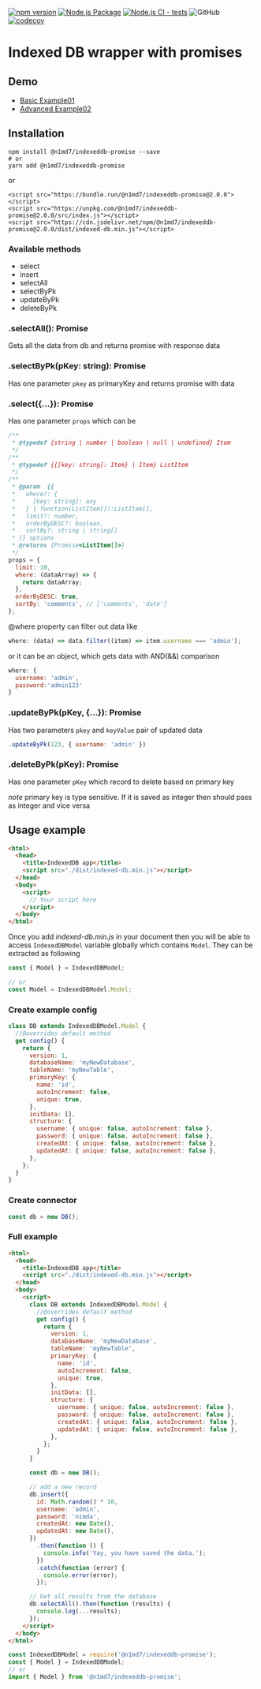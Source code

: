 [![npm version](https://badge.fury.io/js/@n1md7%2Findexeddb-promise.svg)](https://badge.fury.io/js/@n1md7%2Findexeddb-promise)
[![Node.js Package](https://github.com/n1md7/indexeddb-promise/actions/workflows/npm-publish.yml/badge.svg)](https://github.com/n1md7/indexeddb-promise/actions/workflows/npm-publish.yml)
[![Node.js CI - tests](https://github.com/n1md7/indexeddb-promise/actions/workflows/node.js.yml/badge.svg)](https://github.com/n1md7/indexeddb-promise/actions/workflows/node.js.yml)
![GitHub](https://img.shields.io/github/license/n1md7/indexeddb-promise)
[![codecov](https://codecov.io/gh/n1md7/indexeddb-promise/branch/master/graph/badge.svg?token=Q5OJ22Q3LK)](https://codecov.io/gh/n1md7/indexeddb-promise)

# Indexed DB wrapper with promises

## Demo

- [Basic Example01](https://n1md7.github.io/indexeddb-promise/examples/Example01.html)
- [Advanced Example02](https://n1md7.github.io/indexeddb-promise/examples/Example02.html)

## Installation

```shell script
npm install @n1md7/indexeddb-promise --save
# or
yarn add @n1md7/indexeddb-promise
```

or

```shell script
<script src="https://bundle.run/@n1md7/indexeddb-promise@2.0.0"></script>
<script src="https://unpkg.com/@n1md7/indexeddb-promise@2.0.0/src/index.js"></script>
<script src="https://cdn.jsdelivr.net/npm/@n1md7/indexeddb-promise@2.0.0/dist/indexed-db.min.js"></script>
```

### Available methods

- select
- insert
- selectAll
- selectByPk
- updateByPk
- deleteByPk

### .selectAll(): Promise

Gets all the data from db and returns promise with response data

### .selectByPk(pKey: string): Promise

Has one parameter `pkey` as primaryKey and returns promise with data

### .select({...}): Promise

Has one parameter `props` which can be

```javascript
/**
 * @typedef {string | number | boolean | null | undefined} Item
 */
/**
 * @typedef {{[key: string]: Item} | Item} ListItem
 */
/**
 * @param  {{
 *   where?: {
 *     [key: string]: any
 *   } | function(ListItem[]):ListItem[],
 *   limit?: number,
 *   orderByDESC?: boolean,
 *   sortBy?: string | string[]
 * }} options
 * @returns {Promise<ListItem[]>}
 */
props = {
  limit: 10,
  where: (dataArray) => {
    return dataArray;
  },
  orderByDESC: true,
  sortBy: 'comments', // ['comments', 'date']
};
```

@where property can filter out data like

```javascript
where: (data) => data.filter((item) => item.username === 'admin');
```

or it can be an object, which gets data with AND(&&) comparison

```javascript
where: {
  username: 'admin',
  password:'admin123'
}
```

### .updateByPk(pKey, {...}): Promise

Has two parameters `pkey` and `keyValue` pair of updated data

```javascript
.updateByPk(123, { username: 'admin' })
```

### .deleteByPk(pKey): Promise

Has one parameter `pKey` which record to delete based on primary key

_note_ primary key is type sensitive. If it is saved as integer then should pass as integer and vice versa

## Usage example

```html
<html>
  <head>
    <title>IndexedDB app</title>
    <script src="./dist/indexed-db.min.js"></script>
  </head>
  <body>
    <script>
      // Your script here
    </script>
  </body>
</html>
```

Once you add _indexed-db.min.js_ in your document then you will be able to access
`IndexedDBModel` variable globally which contains `Model`. They can be extracted as following

```javascript
const { Model } = IndexedDBModel;

// or
const Model = IndexedDBModel.Model;
```

### Create example config

```javascript
class DB extends IndexedDBModel.Model {
  //@overrides default method
  get config() {
    return {
      version: 1,
      databaseName: 'myNewDatabase',
      tableName: 'myNewTable',
      primaryKey: {
        name: 'id',
        autoIncrement: false,
        unique: true,
      },
      initData: [],
      structure: {
        username: { unique: false, autoIncrement: false },
        password: { unique: false, autoIncrement: false },
        createdAt: { unique: false, autoIncrement: false },
        updatedAt: { unique: false, autoIncrement: false },
      },
    };
  }
}
```

### Create connector

```javascript
const db = new DB();
```

### Full example

```html
<html>
  <head>
    <title>IndexedDB app</title>
    <script src="./dist/indexed-db.min.js"></script>
  </head>
  <body>
    <script>
      class DB extends IndexedDBModel.Model {
        //@overrides default method
        get config() {
          return {
            version: 1,
            databaseName: 'myNewDatabase',
            tableName: 'myNewTable',
            primaryKey: {
              name: 'id',
              autoIncrement: false,
              unique: true,
            },
            initData: [],
            structure: {
              username: { unique: false, autoIncrement: false },
              password: { unique: false, autoIncrement: false },
              createdAt: { unique: false, autoIncrement: false },
              updatedAt: { unique: false, autoIncrement: false },
            },
          };
        }
      }

      const db = new DB();

      // add a new record
      db.insert({
        id: Math.random() * 10,
        username: 'admin',
        password: 'nimda',
        createdAt: new Date(),
        updatedAt: new Date(),
      })
        .then(function () {
          console.info('Yay, you have saved the data.');
        })
        .catch(function (error) {
          console.error(error);
        });

      // Get all results from the database
      db.selectAll().then(function (results) {
        console.log(...results);
      });
    </script>
  </body>
</html>
```

```javascript
const IndexedDBModel = require('@n1md7/indexeddb-promise');
const { Model } = IndexedDBModel;
// or
import { Model } from '@n1md7/indexeddb-promise';
```
